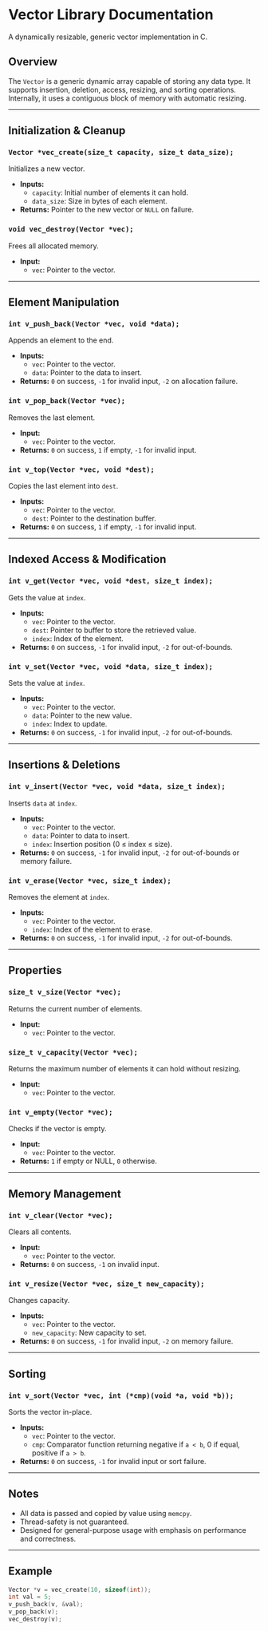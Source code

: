 # Vector Library Documentation

A dynamically resizable, generic vector implementation in C.

## Overview
The `Vector` is a generic dynamic array capable of storing any data type. It supports insertion, deletion, access, resizing, and sorting operations. Internally, it uses a contiguous block of memory with automatic resizing.

---

## Initialization & Cleanup

### `Vector *vec_create(size_t capacity, size_t data_size);`
Initializes a new vector.
- **Inputs:**
  - `capacity`: Initial number of elements it can hold.
  - `data_size`: Size in bytes of each element.
- **Returns:** Pointer to the new vector or `NULL` on failure.

### `void vec_destroy(Vector *vec);`
Frees all allocated memory.
- **Input:**
  - `vec`: Pointer to the vector.

---

## Element Manipulation

### `int v_push_back(Vector *vec, void *data);`
Appends an element to the end.
- **Inputs:**
  - `vec`: Pointer to the vector.
  - `data`: Pointer to the data to insert.
- **Returns:** `0` on success, `-1` for invalid input, `-2` on allocation failure.

### `int v_pop_back(Vector *vec);`
Removes the last element.
- **Input:**
  - `vec`: Pointer to the vector.
- **Returns:** `0` on success, `1` if empty, `-1` for invalid input.

### `int v_top(Vector *vec, void *dest);`
Copies the last element into `dest`.
- **Inputs:**
  - `vec`: Pointer to the vector.
  - `dest`: Pointer to the destination buffer.
- **Returns:** `0` on success, `1` if empty, `-1` for invalid input.

---

## Indexed Access & Modification

### `int v_get(Vector *vec, void *dest, size_t index);`
Gets the value at `index`.
- **Inputs:**
  - `vec`: Pointer to the vector.
  - `dest`: Pointer to buffer to store the retrieved value.
  - `index`: Index of the element.
- **Returns:** `0` on success, `-1` for invalid input, `-2` for out-of-bounds.

### `int v_set(Vector *vec, void *data, size_t index);`
Sets the value at `index`.
- **Inputs:**
  - `vec`: Pointer to the vector.
  - `data`: Pointer to the new value.
  - `index`: Index to update.
- **Returns:** `0` on success, `-1` for invalid input, `-2` for out-of-bounds.

---

## Insertions & Deletions

### `int v_insert(Vector *vec, void *data, size_t index);`
Inserts `data` at `index`.
- **Inputs:**
  - `vec`: Pointer to the vector.
  - `data`: Pointer to data to insert.
  - `index`: Insertion position (0 ≤ index ≤ size).
- **Returns:** `0` on success, `-1` for invalid input, `-2` for out-of-bounds or memory failure.

### `int v_erase(Vector *vec, size_t index);`
Removes the element at `index`.
- **Inputs:**
  - `vec`: Pointer to the vector.
  - `index`: Index of the element to erase.
- **Returns:** `0` on success, `-1` for invalid input, `-2` for out-of-bounds.

---

## Properties

### `size_t v_size(Vector *vec);`
Returns the current number of elements.
- **Input:**
  - `vec`: Pointer to the vector.

### `size_t v_capacity(Vector *vec);`
Returns the maximum number of elements it can hold without resizing.
- **Input:**
  - `vec`: Pointer to the vector.

### `int v_empty(Vector *vec);`
Checks if the vector is empty.
- **Input:**
  - `vec`: Pointer to the vector.
- **Returns:** `1` if empty or NULL, `0` otherwise.

---

## Memory Management

### `int v_clear(Vector *vec);`
Clears all contents.
- **Input:**
  - `vec`: Pointer to the vector.
- **Returns:** `0` on success, `-1` on invalid input.

### `int v_resize(Vector *vec, size_t new_capacity);`
Changes capacity.
- **Inputs:**
  - `vec`: Pointer to the vector.
  - `new_capacity`: New capacity to set.
- **Returns:** `0` on success, `-1` for invalid input, `-2` on memory failure.

---

## Sorting

### `int v_sort(Vector *vec, int (*cmp)(void *a, void *b));`
Sorts the vector in-place.
- **Inputs:**
  - `vec`: Pointer to the vector.
  - `cmp`: Comparator function returning negative if `a < b`, 0 if equal, positive if `a > b`.
- **Returns:** `0` on success, `-1` for invalid input or sort failure.

---

## Notes
- All data is passed and copied by value using `memcpy`.
- Thread-safety is not guaranteed.
- Designed for general-purpose usage with emphasis on performance and correctness.

---

## Example
```c
Vector *v = vec_create(10, sizeof(int));
int val = 5;
v_push_back(v, &val);
v_pop_back(v);
vec_destroy(v);
```
